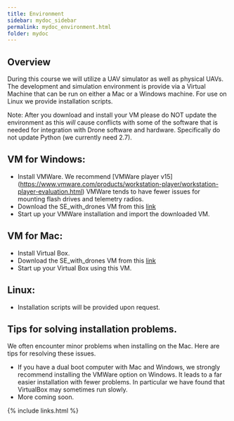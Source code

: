 ```yaml
---
title: Environment
sidebar: mydoc_sidebar
permalink: mydoc_environment.html
folder: mydoc
---
```


## Overview

During this course we will utilize a UAV simulator as well as physical UAVs. The development and simulation environment is provide
via a Virtual Machine that can be run on either a Mac or a Windows machine.  For use on Linux we provide installation scripts.

Note: After you download and install your VM please do NOT update the environment as this *will* cause conflicts with some of the software
that is needed for integration with Drone software and hardware.  Specifically do not update Python (we currently need 2.7). 

## VM for Windows:

* Install VMWare.  We recommend [VMWare player v15] (https://www.vmware.com/products/workstation-player/workstation-player-evaluation.html)
VMWare tends to have fewer issues for mounting flash drives and telemetry radios.
* Download the SE_with_drones VM from this [link](https://drive.google.com/a/nd.edu/file/d/1VsodGY10lf38QQedbmK6jqIIQ2wQidMM/view?usp=sharing)
* Start up your VMWare installation and import the downloaded VM.

## VM for Mac:
* Install Virtual Box.  
* Download the SE_with_drones VM from this [link](https://drive.google.com/a/nd.edu/file/d/1JMvK_rWuA0fdvAaOUo0eOLSqLNwTOas7/view?usp=sharing)
* Start up your Virtual Box using this VM.

## Linux:
* Installation scripts will be provided upon request.

## Tips for solving installation problems.

We often encounter minor problems when installing on the Mac.  Here are tips for resolving these issues.

* If you have a dual boot computer with Mac and Windows, we strongly recommend installing the VMWare option on Windows.  It leads to a far easier
installation with fewer problems.  In particular we have found that VirtualBox may sometimes run slowly.  
* More coming soon.

{% include links.html %}
